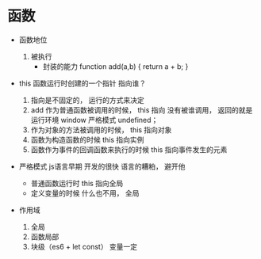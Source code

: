 # 函数

- 函数地位
    1. 被执行
        - 封装的能力 
        function add(a,b) {
            return a + b;
        }

- this
    函数运行时创建的一个指针  指向谁？
    1. 指向是不固定的， 运行的方式来决定
    2. add 作为普通函数被调用的时候， this 指向
        没有被谁调用， 返回的就是 运行环境
        window
        严格模式  undefined；
    3. 作为对象的方法被调用的时候， this 指向对象
    4. 函数为构造函数的时候 this 指向实例
    5. 函数作为事件的回调函数来执行的时候 this 指向事件发生的元素

- 严格模式
    js语言早期 开发的很快  语言的糟粕，  避开他
    - 普通函数运行时  this  指向全局
    - 定义变量的时候   什么也不用， 全局

- 作用域 
    1. 全局
    2. 函数局部
    3. 块级（es6 + let const）
        变量一定